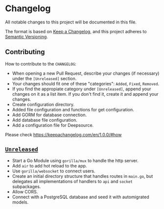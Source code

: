 # Changelog

All notable changes to this project will be documented in this file.

The format is based on [Keep a Changelog](https://keepachangelog.com/en/1.0.0/),
and this project adheres to
[Semantic Versioning](https://semver.org/spec/v2.0.0.html).

## Contributing

How to contribute to the `CHANGELOG`:

- When opening a new Pull Request, describe your changes (if necessary) under
  the `[Unreleased]` section.
- Your changes should fit one of these "categories": `Added`, `Fixed`,
  `Removed`.
- If you find the appropiate category under `[Unreleased]`, append your changes
  on it as a list item. If you don't find it, create it and append your changes.
- Create configuration directory.
- Added file configuration and functions for get configuration.
- Add GORM for database connection.
- Add database file configuration.
- Add a configuration file for Deepsource.

Please check https://keepachangelog.com/en/1.0.0/#how

## [`Unreleased`]

- Start a Go Module using `gorilla/mux` to handle the http server.
- Add `air` to add hot reload to the app.
- Use `gorilla/websocket` to connect users.
- Create an initial directory structure that handles routes in `main.go`, but
  delegates all implementations of handlers to `api` and `socket` subpackages.
- Allow CORS.
- Connect with a PostgreSQL database and seed it with automigrated models.

[`unreleased`]: https://github.com/daque-dev/sv-racegex/tree/develop

